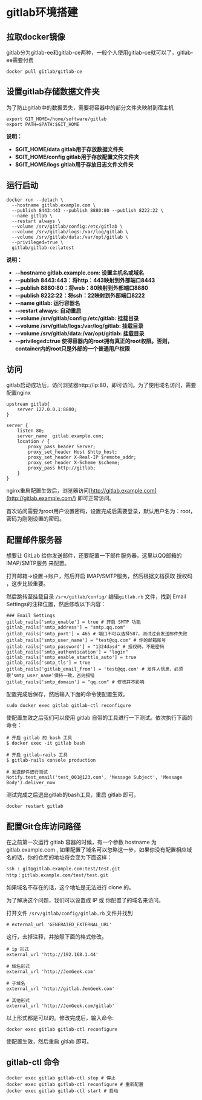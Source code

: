 # gitlab环境搭建

## 拉取docker镜像

gitlab分为gitlab-ee和gitlab-ce两种，一般个人使用gitlab-ce就可以了，gitlab-ee需要付费

```shell
docker pull gitlab/gitlab-ce
```

## 设置gitlab存储数据文件夹

为了防止gitlab中的数据丢失，需要将容器中的部分文件夹映射到宿主机

```shell
export GIT_HOME=/home/software/gitlab
export PATH=$PATH:$GIT_HOME
```

**说明：**

* **$GIT_HOME/data    gitlab用于存放数据文件夹**
* **$GIT_HOME/config    gitlab用于存放配置文件文件夹**
* **$GIT_HOME/logs    gitlab用于存放日志文件文件夹**

## 运行启动

```shell
docker run --detach \
  --hostname gitlab.example.com \
  --publish 8443:443 --publish 8880:80 --publish 8222:22 \
  --name gitlab \
  --restart always \
  --volume /srv/gitlab/config:/etc/gitlab \
  --volume /srv/gitlab/logs:/var/log/gitlab \
  --volume /srv/gitlab/data:/var/opt/gitlab \
  --privileged=true \
  gitlab/gitlab-ce:latest
```

**说明：**

* **--hostname gitlab.example.com: 设置主机名或域名**
* **--publish 8443:443：将http：443映射到外部端口8443**
* **--publish 8880:80：将web：80映射到外部端口8880**
* **--publish 8222:22：将ssh：22映射到外部端口8222**
* **--name gitlab: 运行容器名**
* **--restart always: 自动重启**
* **--volume /srv/gitlab/config:/etc/gitlab: 挂载目录**
* **--volume /srv/gitlab/logs:/var/log/gitlab: 挂载目录**
* **--volume /srv/gitlab/data:/var/opt/gitlab: 挂载目录**
* **--privileged=true 使得容器内的root拥有真正的root权限。否则，container内的root只是外部的一个普通用户权限**

## 访问

gitlab启动成功后，访问浏览器http://ip:80，即可访问。为了使用域名访问，需要配置nginx

```shell
upstream gitlab{
    server 127.0.0.1:8880;
}

server {
    listen 80;
    server_name  gitlab.example.com;
    location / {
        proxy_pass_header Server;
        proxy_set_header Host $http_host;
        proxy_set_header X-Real-IP $remote_addr;
        proxy_set_header X-Scheme $scheme;
        proxy_pass http://gitlab;
    }
}
```

nginx重启配置生效后，浏览器访问[http://gitlab.example.com](http://gitlab.example.com/) 即可正常访问。

首次访问需要为root用户设置密码，设置完成后需要登录，默认用户名为：root， 密码为刚刚设置的密码。

## 配置邮件服务器

想要让 GitLab 给你发送邮件，还要配置一下邮件服务器，这里以QQ邮箱的 IMAP/SMTP服务 来配置。

打开邮箱->设置->账户，然后开启 IMAP/SMTP服务，然后根据文档获取 授权码 ，这步比较重要。

然后跳转至挂载目录 `/srv/gitlab/config/` 编辑`gitlab.rb` 文件，找到 Email Settings的注释位置，然后修改以下内容：

```shell
### Email Settings
gitlab_rails['smtp_enable'] = true # 开启 SMTP 功能
gitlab_rails['smtp_address'] = "smtp.qq.com"
gitlab_rails['smtp_port'] = 465 # 端口不可以选择587，测试过会发送邮件失败
gitlab_rails['smtp_user_name'] = "test@qq.com" # 你的邮箱账号
gitlab_rails['smtp_password'] = "1324dasd" # 授权码，不是密码
gitlab_rails['smtp_authentication'] = "login"
gitlab_rails['smtp_enable_starttls_auto'] = true
gitlab_rails['smtp_tls'] = true
gitlab_rails['gitlab_email_from'] = 'test@qq.com' # 发件人信息，必须跟‘smtp_user_name’保持一致，否则报错
gitlab_rails['smtp_domain'] = "qq.com" # 修改并不影响 
```

配置完成后保存，然后输入下面的命令使配置生效。

```shell
sudo docker exec gitlab gitlab-ctl reconfigure
```

使配置生效之后我们可以使用 gitlab 自带的工具进行一下测试。依次执行下面的命令：

```shell
# 开启 gitlab 的 bash 工具
$ docker exec -it gitlab bash

# 开启 gitlab-rails 工具
$ gitlab-rails console production

# 发送邮件进行测试
Notify.test_email('test_001@123.com', 'Message Subject', 'Message Body').deliver_now
```

测试完成之后退出gitlab的bash工具，重启 gitlab 即可。

```shell
docker restart gitlab
```

## 配置Git仓库访问路径

在之前第一次运行 gitlab 容器的时候，有一个参数 hostname 为 gitlab.example.com , 如果配置了域名可以忽略这一步，如果你没有配置相应域名的话，你的仓库的地址将会变为下面这样：

```shell
ssh : git@gitlab.example.com:test/test.git
http：gitlab.example.com/test/test.git
```

如果域名不存在的话，这个地址是无法进行 clone 的。

为了解决这个问题，我们可以设置成 IP 或 你配置了的域名来访问。

打开文件 `/srv/gitlab/config/gitlab.rb` 文件并找到

```shell
# external_url 'GENERATED_EXTERNAL_URL'
```

这行，去掉注释，并按照下面的格式修改。

```shell
# ip 形式
external_url 'http://192.168.1.44'

# 域名形式
external_url 'http://JemGeek.com'

# 子域名
external_url 'http://gitlab.JemGeek.com'

# 其他形式
external_url 'http://JemGeek.com/gitlab'

```

以上形式都是可以的。修改完成后，输入命令:

```shell
docker exec gitlab gitlab-ctl reconfigure
```

使配置生效，然后重启 gitlab 即可。

## gitlab-ctl 命令

```shell
docker exec gitlab gitlab-ctl stop # 停止
docker exec gitlab gitlab-ctl reconfigure # 重新配置
docker exec gitlab gitlab-ctl start # 启动
```

